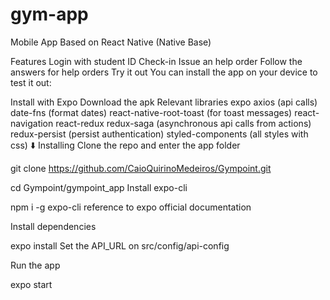 # gym-app
Mobile App Based on React Native (Native Base)

Features
Login with student ID
Check-in
Issue an help order
Follow the answers for help orders
Try it out
You can install the app on your device to test it out:

Install with Expo
Download the apk
Relevant libraries
expo
axios (api calls)
date-fns (format dates)
react-native-root-toast (for toast messages)
react-navigation
react-redux
redux-saga (asynchronous api calls from actions)
redux-persist (persist authentication)
styled-components (all styles with css)
⬇️ Installing
Clone the repo and enter the app folder

git clone https://github.com/CaioQuirinoMedeiros/Gympoint.git

cd Gympoint/gympoint_app
Install expo-cli

npm i -g expo-cli
reference to expo official documentation

Install dependencies

expo install
Set the API_URL on src/config/api-config

Run the app

expo start
